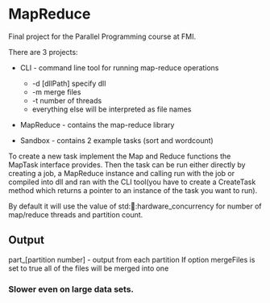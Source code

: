 # MapReduce

Final project for the Parallel Programming course at FMI.

There are 3 projects:
- CLI - command line tool for running map-reduce operations
    - -d [dllPath] specify dll
    - -m merge files 
    - -t number of threads
    - everything else will be interpreted as file names

- MapReduce - contains the map-reduce library
- Sandbox - contains 2 example tasks (sort and wordcount)

To create a new task implement the Map and Reduce functions the MapTask interface provides.
Then the task can be run either directly by creating a job, a MapReduce instance and calling run with the job or compiled into dll and ran with the CLI tool(you have to create a CreateTask method which returns a pointer to an instance of the task you want to run).

By default it will use the value of std::thread::hardware_concurrency for number of map/reduce threads and partition count.

## Output
part_[partition number] - output from each partition
If option mergeFiles is set to true all of the files will be merged into one

### Slower even on large data sets.


